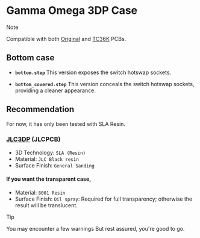 # Gamma Omega 3DP Case

> [!NOTE]
> Compatible with both [Original](../original/) and [TC36K](../tc36k/) PCBs.

## Bottom case

* **`bottom.step`**
  This version exposes the switch hotswap sockets.

* **`bottom_covered.step`**
  This version conceals the switch hotswap sockets, providing a cleaner appearance.


## Recommendation

For now, it has only been tested with SLA Resin.

### [JLC3DP](https://jlc3dp.com) (JLCPCB)

- 3D Technology: `SLA (Resin)`
- Material: `JLC Black resin`  
- Surface Finish: `General Sanding`

#### If you want the transparent case,

- Material: `8001 Resin`
- Surface Finish: `Oil spray`: Required for full transparency; otherwise the result will be translucent.

> [!TIP]
> You may encounter a few warnings But rest assured, you're good to go.

